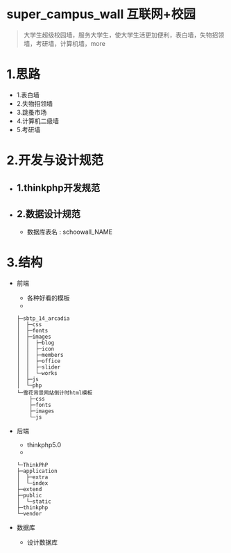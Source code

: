 # super_campus_wall 互联网+校园
> 大学生超级校园墙，服务大学生，使大学生活更加便利，表白墙，失物招领墙，考研墙，计算机墙，more 
 
# 1.思路
   - 1.表白墙
   - 2.失物招领墙
   - 3.跳蚤市场
   - 4.计算机二级墙
   - 5.考研墙

# 2.开发与设计规范
   - ## 1.thinkphp开发规范
   
   - ## 2.数据设计规范
      - 数据库表名 : schoowall_NAME
# 3.结构

- 前端
    
    - 各种好看的模板 
    - 
    ```
    ├─sbtp_14_arcadia
    │  ├─css
    │  ├─fonts
    │  ├─images
    │  │  ├─blog
    │  │  ├─icon
    │  │  ├─members
    │  │  ├─office
    │  │  ├─slider
    │  │  └─works
    │  ├─js
    │  └─php
    └─雪花背景网站倒计时html模板
        ├─css
        ├─fonts
        ├─images
        └─js
    ```

- 后端

    - thinkphp5.0
    - 
    ```
    └─ThinkPhP
    ├─application
    │  ├─extra
    │  └─index
    ├─extend
    ├─public
    │  └─static
    ├─thinkphp
    └─vendor
    ```

- 数据库
    
    - 设计数据库